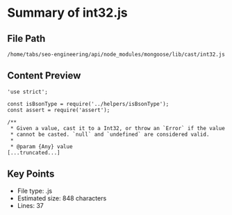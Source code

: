 # Summary of int32.js
  
## File Path
`/home/tabs/seo-engineering/api/node_modules/mongoose/lib/cast/int32.js`

## Content Preview
```
'use strict';

const isBsonType = require('../helpers/isBsonType');
const assert = require('assert');

/**
 * Given a value, cast it to a Int32, or throw an `Error` if the value
 * cannot be casted. `null` and `undefined` are considered valid.
 *
 * @param {Any} value
[...truncated...]
```

## Key Points
- File type: .js
- Estimated size: 848 characters
- Lines: 37
